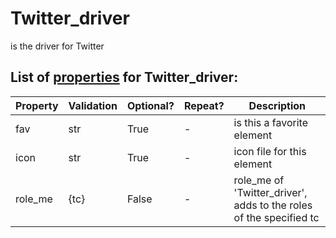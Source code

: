 <!--s_name-->
# Twitter_driver

<!--e_name-->

<!--s_role-->
<!--e_role-->

<!--s_descr-->
is the driver for Twitter

<!--e_descr-->

<!--s_tbl-->
## List of [properties](Properties.md) for __Twitter_driver__:

  | Property | Validation | Optional? | Repeat? | Description |
  | --- | --- | --- | --- | --- |
  | fav | str | True | - | is this a favorite element | 
  | icon | str | True | - | icon file for this element | 
  | role_me | {tc} | False | - | role_me of 'Twitter_driver', adds <twitter> to the roles of the specified tc | 
<!--e_tbl-->

